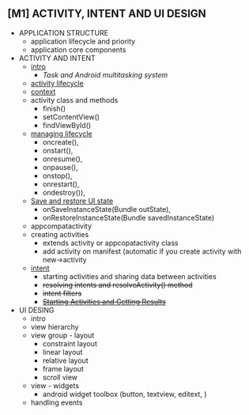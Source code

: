 
## [M1] ACTIVITY, INTENT AND UI DESIGN
* APPLICATION STRUCTURE
	+ application lifecycle and priority
	+ application core components
* ACTIVITY AND INTENT
	+ [intro](https://developer.android.com/guide/components/activities/intro-activities)
		- *Task and Android multitasking system*
	+ [activity lifecycle](https://developer.android.com/guide/components/activities/activity-lifecycle)
	+ [context](https://developer.android.com/reference/android/content/Context)
	+ activity class and methods
		- finish()
		- setContentView()
		- findViewById()
	+ [managing lifecycle](https://developer.android.com/guide/components/activities/activity-lifecycle)
		- oncreate(), 
		- onstart(), 
		- onresume(), 
		- onpause(), 
		- onstop(), 
		- onrestart(), 
		- ondestroy()), 
	+ [Save and restore UI state](https://developer.android.com/guide/components/activities/activity-lifecycle#saras)
		- onSaveInstanceState(Bundle outState), 
		- onRestoreInstanceState(Bundle savedInstanceState) 	
	+ appcompatactivity
	+ creating activities
		- extends activity or appcopatactivity class
		- add activity on manifest (automatic if you create activity with new->activity
	+ [intent](https://developer.android.com/reference/android/content/Intent)
		- starting activities and sharing data between activities
		- ~~resolving intents and resolveActivity() method~~
		- ~~intent filters~~
		- ~~[Starting Activities and Getting Results]( https://developer.android.com/reference/android/app/Activity#starting-activities-and-getting-results)~~
* UI DESING
	+ intro
	+ view hierarchy
	+ view group - layout
		- constraint layout
		- linear layout
		- relative layout
		- frame layout
		- scroll view
	+ view - widgets
		- android widget toolbox (button, textview, editext, )
	+ handling events
